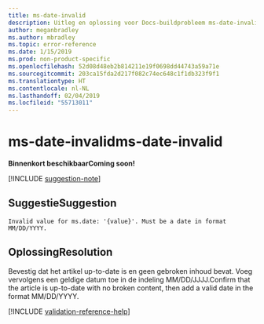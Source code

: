 ```yaml
---
title: ms-date-invalid
description: Uitleg en oplossing voor Docs-buildprobleem ms-date-invalid
author: meganbradley
ms.author: mbradley
ms.topic: error-reference
ms.date: 1/15/2019
ms.prod: non-product-specific
ms.openlocfilehash: 52d08d48eb2b814211e19f0698dd44743a59a71e
ms.sourcegitcommit: 203ca15fda2d217f082c74ec648c1f1db323f9f1
ms.translationtype: HT
ms.contentlocale: nl-NL
ms.lasthandoff: 02/04/2019
ms.locfileid: "55713011"
---
```

# <a name="ms-date-invalid"></a><span data-ttu-id="9011b-103">ms-date-invalid</span><span class="sxs-lookup"><span data-stu-id="9011b-103">ms-date-invalid</span></span>

<span data-ttu-id="9011b-104">**Binnenkort beschikbaar**</span><span class="sxs-lookup"><span data-stu-id="9011b-104">**Coming soon!**</span></span>

[!INCLUDE [suggestion-note](includes/suggestion-note.md)]

## <a name="suggestion"></a><span data-ttu-id="9011b-105">Suggestie</span><span class="sxs-lookup"><span data-stu-id="9011b-105">Suggestion</span></span>

`Invalid value for ms.date: '{value}'. Must be a date in format MM/DD/YYYY.`

## <a name="resolution"></a><span data-ttu-id="9011b-106">Oplossing</span><span class="sxs-lookup"><span data-stu-id="9011b-106">Resolution</span></span>

<span data-ttu-id="9011b-107">Bevestig dat het artikel up-to-date is en geen gebroken inhoud bevat. Voeg vervolgens een geldige datum toe in de indeling MM/DD/JJJJ.</span><span class="sxs-lookup"><span data-stu-id="9011b-107">Confirm that the article is up-to-date with no broken content, then add a valid date in the format MM/DD/YYYY.</span></span>

<!--make sure to add this file to your includes folder and verify the path-->
[!INCLUDE [validation-reference-help](includes/validation-reference-help.md)]
